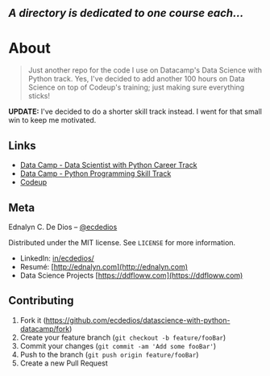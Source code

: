 _A directory is dedicated to one course each..._
--

# About
> Just another repo for the code I use on Datacamp's Data Science with Python track. Yes, I've decided to add another 100 hours on Data Science on top of Codeup's training; just making sure everything sticks!

**UPDATE:** I've decided to do a shorter skill track instead. I went for that small win to keep me motivated.


## Links

- [Data Camp - Data Scientist with Python Career Track](https://www.datacamp.com/tracks/data-scientist-with-python)
- [Data Camp - Python Programming Skill Track](https://www.datacamp.com/tracks/python-programming)
- [Codeup](https://codeup.com/ds-admissions/)



## Meta

Ednalyn C. De Dios – [@ecdedios](https://github.com/ecdedios)

Distributed under the MIT license. See ``LICENSE`` for more information.

- LinkedIn: [in/ecdedios/](https://www.linkedin.com/in/ecdedios/)
- Resumé: [http://ednalyn.com](http://ednalyn.com)
- Data Science Projects [https://ddfloww.com](https://ddfloww.com)

## Contributing

1. Fork it (<https://github.com/ecdedios/datascience-with-python-datacamp/fork>)
2. Create your feature branch (`git checkout -b feature/fooBar`)
3. Commit your changes (`git commit -am 'Add some fooBar'`)
4. Push to the branch (`git push origin feature/fooBar`)
5. Create a new Pull Request